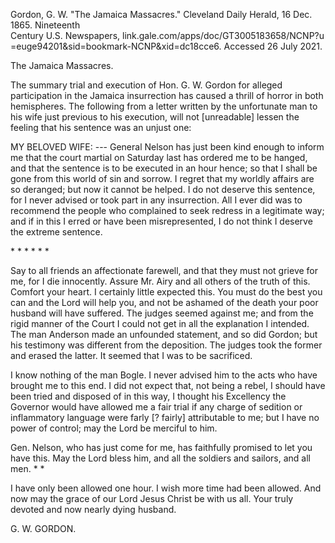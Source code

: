 Gordon, G. W. \"The Jamaica Massacres.\" Cleveland Daily Herald, 16 Dec.
1865. Nineteenth\
Century U.S. Newspapers, link.gale.com/apps/doc/GT3005183658/NCNP?u\
=euge94201&sid=bookmark-NCNP&xid=dc18cce6. Accessed 26 July 2021.

The Jamaica Massacres.

The summary trial and execution of Hon. G. W. Gordon for alleged
participation in the Jamaica insurrection has caused a thrill of horror
in both hemispheres. The following from a letter written by the
unfortunate man to his wife just previous to his execution, will not
\[unreadable\] lessen the feeling that his sentence was an unjust one:

MY BELOVED WIFE: --- General Nelson has just been kind enough to inform
me that the court martial on Saturday last has ordered me to be hanged,
and that the sentence is to be executed in an hour hence; so that I
shall be gone from this world of sin and sorrow. I regret that my
worldly affairs are so deranged; but now it cannot be helped. I do not
deserve this sentence, for I never advised or took part in any
insurrection. All I ever did was to recommend the people who complained
to seek redress in a legitimate way; and if in this I erred or have been
misrepresented, I do not think I deserve the extreme sentence.

\* \* \* \* \* \*

Say to all friends an affectionate farewell, and that they must not
grieve for me, for I die innocently. Assure Mr. Airy and all others of
the truth of this. Comfort your heart. I certainly little expected this.
You must do the best you can and the Lord will help you, and not be
ashamed of the death your poor husband will have suffered. The judges
seemed against me; and from the rigid manner of the Court I could not
get in all the explanation I intended. The man Anderson made an
unfounded statement, and so did Gordon; but his testimony was different
from the deposition. The judges took the former and erased the latter.
It seemed that I was to be sacrificed.

I know nothing of the man Bogle. I never advised him to the acts who
have brought me to this end. I did not expect that, not being a rebel, I
should have been tried and disposed of in this way, I thought his
Excellency the Governor would have allowed me a fair trial if any charge
of sedition or inflammatory language were farly \[? fairly\]
attributable to me; but I have no power of control; may the Lord be
merciful to him.

Gen. Nelson, who has just come for me, has faithfully promised to let
you have this. May the Lord bless him, and all the soldiers and sailors,
and all men. \* \*

I have only been allowed one hour. I wish more time had been allowed.
And now may the grace of our Lord Jesus Christ be with us all. Your
truly devoted and now nearly dying husband.

G. W. GORDON.
